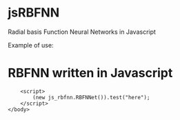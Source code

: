 # jsRBFNN
Radial basis Function Neural Networks in Javascript

Example of use: 

<!DOCTYPE html>
<!--
To change this license header, choose License Headers in Project Properties.
To change this template file, choose Tools | Templates
and open the template in the editor.
-->
<html>
    <head>
        <title>RBFNN written in Javascript</title>
        <meta charset="UTF-8">
        <meta name="viewport" content="width=device-width, initial-scale=1.0">
    </head>
    <body>
        <h1>RBFNN written in Javascript</h1>
        <div id="here"></div>
        <script src="./namespace.js">//Loading namespace for js.RBFNN</script>
        <script src="./RBFNeuron.js">//Loading the neurons</script>
        <script src="./RBFNNet.js">//Loading the nets</script>
        
        <script>
            (new js_rbfnn.RBFNNet()).test("here");
        </script>
    </body>
</html>